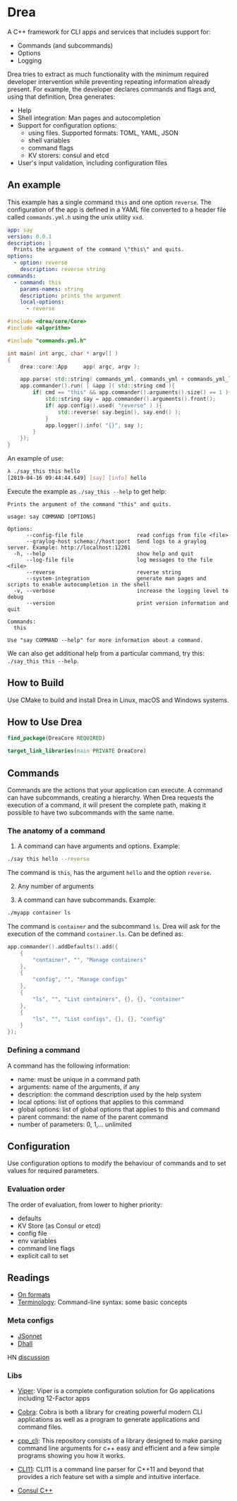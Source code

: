 # Drea

A C++ framework for CLI apps and services that includes support for:

- Commands (and subcommands)
- Options
- Logging

Drea tries to extract as much functionality with the minimum required developer intervention while preventing repeating information already present. For example, the developer declares commands and flags and, using that definition, Drea generates:

- Help
- Shell integration: Man pages and autocompletion
- Support for configuration options:
  - using files. Supported formats: TOML, YAML, JSON
  - shell variables
  - command flags
  - KV storers: consul and etcd
- User's input validation, including configuration files

## An example

This example has a single command ```this``` and one option ```reverse```. The configuration of the app is defined in a YAML file converted to a header file called ```commands.yml.h``` using the unix utility ```xxd```.

```yaml
app: say
version: 0.0.1
description: |
  Prints the argument of the command \"this\" and quits.
options:
  - option: reverse
    description: reverse string
commands:
  - command: this
    params-names: string
    description: prints the argument
    local-options:
      - reverse
```

```c++
#include <drea/core/Core>
#include <algorithm>

#include "commands.yml.h"

int main( int argc, char * argv[] )
{
    drea::core::App     app( argc, argv );

    app.parse( std::string( commands_yml, commands_yml + commands_yml_len ) );
    app.commander().run( [ &app ]( std::string cmd ){
        if( cmd == "this" && app.commander().arguments().size() == 1 ){
            std::string say = app.commander().arguments().front();
            if( app.config().used( "reverse" ) ){
                std::reverse( say.begin(), say.end() );
            }
            app.logger().info( "{}", say );
        }
    });
}
```

An example of use:

```bash
λ ./say_this this hello
[2019-04-16 09:44:44.649] [say] [info] hello
```

Execute the example as ```./say_this --help``` to get help:

```text
Prints the argument of the command "this" and quits.

usage: say COMMAND [OPTIONS]

Options:
      --config-file file                 read configs from file <file>
      --graylog-host schema://host:port  Send logs to a graylog server. Example: http://localhost:12201
  -h, --help                             show help and quit
      --log-file file                    log messages to the file <file>
      --reverse                          reverse string
      --system-integration               generate man pages and scripts to enable autocompletion in the shell
  -v, --verbose                          increase the logging level to debug
      --version                          print version information and quit

Commands:
  this

Use "say COMMAND --help" for more information about a command.
```

We can also get additional help from a particular command, try this: ```./say_this this --help```.

## How to Build

Use CMake to build and install Drea in Linux, macOS and Windows systems.

## How to Use Drea

```CMake
find_package(DreaCore REQUIRED)

target_link_libraries(main PRIVATE DreaCore)
```

## Commands

Commands are the actions that your application can execute. A command can have subcommands, creating a hierarchy. When Drea requests the execution of a command, it will present the complete path, making it possible to have two subcommands with the same name.

### The anatomy of a command

1. A command can have arguments and options. Example:

```bash
./say this hello --reverse
```

The command is ```this```, has the argument ```hello``` and the option ```reverse```.

2. Any number of arguments

3. A command can have subcommands. Example:

```bash
./myapp container ls
```

The command is ```container``` and the subcommand ```ls```. Drea will ask for the execution of the command ```container.ls```. Can be defined as:

```c++
app.commander().addDefaults().add({
    {
        "container", "", "Manage containers"
    },
    {
        "config", "", "Manage configs"
    },
    {
        "ls", "", "List containers", {}, {}, "container"
    },
    {
        "ls", "", "List configs", {}, {}, "config"
    }
});
```

### Defining a command

A command has the following information:

- name: must be unique in a command path
- arguments: name of the arguments, if any
- description: the command description used by the help system
- local options: list of options that applies to this command
- global options: list of global options that applies to this and command
- parent command: the name of the parent command
- number of parameters: 0, 1,... unlimited

## Configuration

Use configuration options to modify the behaviour of commands and to set values for required parameters.

### Evaluation order

The order of evaluation, from lower to higher priority:

- defaults
- KV Store (as Consul or etcd)
- config file
- env variables
- command line flags
- explicit call to set

## Readings

- [On formats](https://news.ycombinator.com/item?id=19653834)
- [Terminology](https://pythonconquerstheuniverse.wordpress.com/2010/07/25/command-line-syntax-some-basic-concepts/): Command-line syntax: some basic concepts

### Meta configs

- [JSonnet](https://jsonnet.org/)
- [Dhall](https://dhall-lang.org/)

HN [discussion]( https://news.ycombinator.com/item?id=19656821 )

### Libs

- [Viper](https://github.com/spf13/viper): Viper is a complete configuration solution for Go applications including 12-Factor apps
- [Cobra](https://github.com/spf13/cobra): Cobra is both a library for creating powerful modern CLI applications as well as a program to generate applications and command files.

- [cpp_cli](https://github.com/TheLandfill/cpp_cli): This repository consists of a library designed to make parsing command line arguments for c++ easy and efficient and a few simple programs showing you how it works.
- [CLI11](https://github.com/CLIUtils/CLI11): CLI11 is a command line parser for C++11 and beyond that provides a rich feature set with a simple and intuitive interface.

- [Consul C++](https://github.com/oliora/ppconsul)
